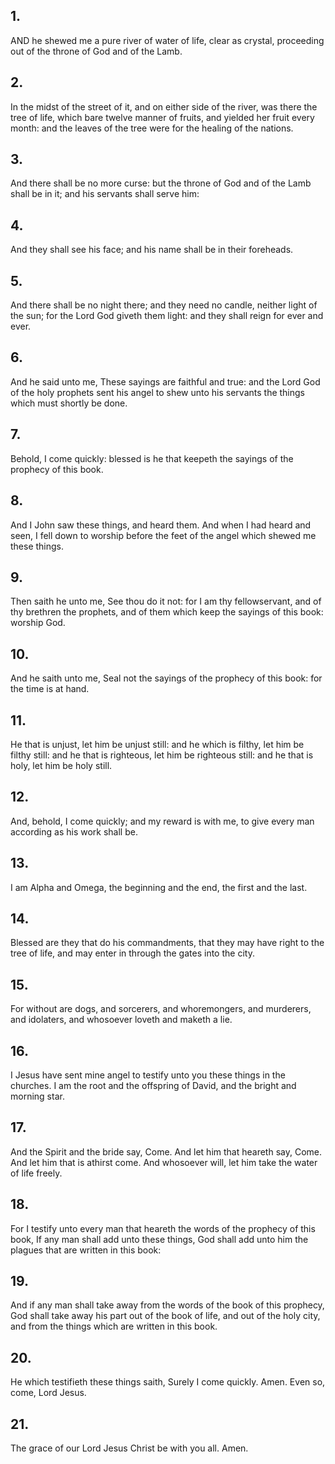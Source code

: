 ## 1.
AND he shewed me a pure river of water of life, clear as crystal, proceeding out of the throne of God and of the Lamb.
## 2.
In the midst of the street of it, and on either side of the river, was there the tree of life, which bare twelve manner of fruits, and yielded her fruit every month: and the leaves of the tree were for the healing of the nations.
## 3.
And there shall be no more curse: but the throne of God and of the Lamb shall be in it; and his servants shall serve him:
## 4.
And they shall see his face; and his name shall be in their foreheads.
## 5.
And there shall be no night there; and they need no candle, neither light of the sun; for the Lord God giveth them light: and they shall reign for ever and ever.
## 6.
And he said unto me, These sayings are faithful and true: and the Lord God of the holy prophets sent his angel to shew unto his servants the things which must shortly be done.
## 7.
Behold, I come quickly: blessed is he that keepeth the sayings of the prophecy of this book.
## 8.
And I John saw these things, and heard them. And when I had heard and seen, I fell down to worship before the feet of the angel which shewed me these things.
## 9.
Then saith he unto me, See thou do it not: for I am thy fellowservant, and of thy brethren the prophets, and of them which keep the sayings of this book: worship God.
## 10.
And he saith unto me, Seal not the sayings of the prophecy of this book: for the time is at hand.
## 11.
He that is unjust, let him be unjust still: and he which is filthy, let him be filthy still: and he that is righteous, let him be righteous still: and he that is holy, let him be holy still.
## 12.
And, behold, I come quickly; and my reward is with me, to give every man according as his work shall be.
## 13.
I am Alpha and Omega, the beginning and the end, the first and the last.
## 14.
Blessed are they that do his commandments, that they may have right to the tree of life, and may enter in through the gates into the city.
## 15.
For without are dogs, and sorcerers, and whoremongers, and murderers, and idolaters, and whosoever loveth and maketh a lie.
## 16.
I Jesus have sent mine angel to testify unto you these things in the churches. I am the root and the offspring of David, and the bright and morning star.
## 17.
And the Spirit and the bride say, Come. And let him that heareth say, Come. And let him that is athirst come. And whosoever will, let him take the water of life freely.
## 18.
For I testify unto every man that heareth the words of the prophecy of this book, If any man shall add unto these things, God shall add unto him the plagues that are written in this book:
## 19.
And if any man shall take away from the words of the book of this prophecy, God shall take away his part out of the book of life, and out of the holy city, and from the things which are written in this book.
## 20.
He which testifieth these things saith, Surely I come quickly. Amen. Even so, come, Lord Jesus.
## 21.
The grace of our Lord Jesus Christ be with you all. Amen.

